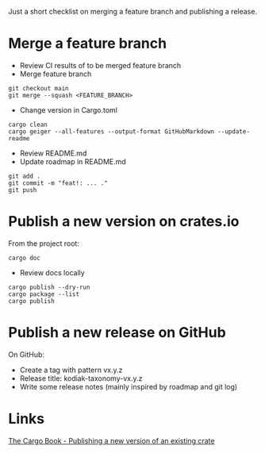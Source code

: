 Just a short checklist on merging a feature branch and publishing a release.

# Merge a feature branch

* Review CI results of to be merged feature branch
* Merge feature branch

```
git checkout main
git merge --squash <FEATURE_BRANCH>
```

* Change version in Cargo.toml

```
cargo clean
cargo geiger --all-features --output-format GitHubMarkdown --update-readme
```
 
* Review README.md
* Update roadmap in README.md

```
git add .
git commit -m "feat!: ... ."
git push
```

# Publish a new version on crates.io

From the project root:

```
cargo doc
```

* Review docs locally

```
cargo publish --dry-run
cargo package --list
cargo publish
```

# Publish a new release on GitHub

On GitHub:

* Create a tag with pattern vx.y.z
* Release title: kodiak-taxonomy-vx.y.z
* Write some release notes (mainly inspired by roadmap and git log)

# Links

[The Cargo Book - Publishing a new version of an existing crate](https://doc.rust-lang.org/cargo/reference/publishing.html#publishing-a-new-version-of-an-existing-crate)
